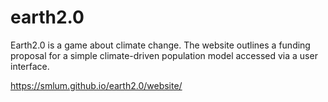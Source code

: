 # earth2.0
Earth2.0 is a game about climate change. The website outlines a funding proposal for a simple climate-driven population model accessed via a user interface. 

https://smlum.github.io/earth2.0/website/
